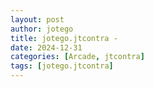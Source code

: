 ```yaml
---
layout: post
author: jotego
title: jotego.jtcontra - 
date: 2024-12-31
categories: [Arcade, jtcontra]
tags: [jotego.jtcontra]
---
```


